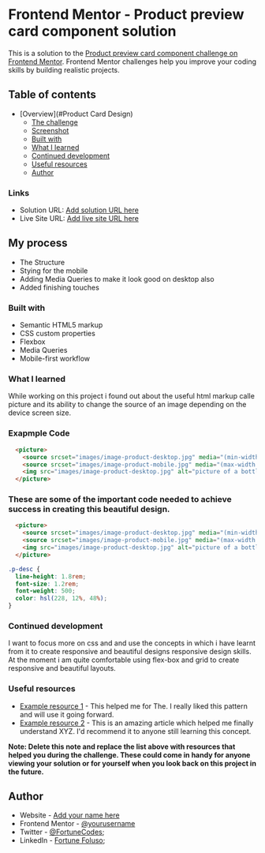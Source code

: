 # Frontend Mentor - Product preview card component solution

This is a solution to the [Product preview card component challenge on Frontend Mentor](https://www.frontendmentor.io/challenges/product-preview-card-component-GO7UmttRfa). Frontend Mentor challenges help you improve your coding skills by building realistic projects. 

## Table of contents

- [Overview](#Product Card Design)
  - [The challenge](#Responsiveness)
  - [Screenshot](#screenshot)
  - [Built with](HTML&CSS)
  - [What I learned](Responsive-Design)
  - [Continued development](#continued-development)
  - [Useful resources](Css-Tricks)
  - [Author](Fortune)


### Links

- Solution URL: [Add solution URL here](https://your-solution-url.com)
- Live Site URL: [Add live site URL here](https://your-live-site-url.com)

## My process
- The Structure
- Stying for the mobile
- Adding Media Queries to make it look good on desktop also
- Added finishing touches

### Built with

- Semantic HTML5 markup
- CSS custom properties
- Flexbox
- Media Queries
- Mobile-first workflow

### What I learned

While working on this project i found out about the useful html markup calle picture and its ability to change the source of an image depending on the device screen size.

### Exapmple Code

```html
  <picture>
    <source srcset="images/image-product-desktop.jpg" media="(min-width:720px)">
    <source srcset="images/image-product-mobile.jpg" media="(max-width:720px)">
    <img src="images/image-product-desktop.jpg" alt="picture of a bottle of perfume" class="p-img">
  </picture>
```

### These are some of the important code needed to achieve success in creating this beautiful design.

```html
  <picture>
    <source srcset="images/image-product-desktop.jpg" media="(min-width:720px)">
    <source srcset="images/image-product-mobile.jpg" media="(max-width:720px)">
    <img src="images/image-product-desktop.jpg" alt="picture of a bottle of perfume" class="p-img">
  </picture>
```
```css
.p-desc {
  line-height: 1.8rem;
  font-size: 1.2rem;
  font-weight: 500;
  color: hsl(228, 12%, 48%);
}
```

### Continued development

I want to focus more on css and and use the concepts in which i have learnt from it to create responsive and beautiful designs responsive design skills. At the moment i am quite comfortable using flex-box and grid to create responsive and beautiful layouts.

### Useful resources

- [Example resource 1](https://www.example.com) - This helped me for The. I really liked this pattern and will use it going forward.
- [Example resource 2](https://www.example.com) - This is an amazing article which helped me finally understand XYZ. I'd recommend it to anyone still learning this concept.

**Note: Delete this note and replace the list above with resources that helped you during the challenge. These could come in handy for anyone viewing your solution or for yourself when you look back on this project in the future.**

## Author

- Website - [Add your name here](https://www.your-site.com)
- Frontend Mentor - [@yourusername](https://www.frontendmentor.io/profile/yourusername)
- Twitter - [@FortuneCodes](https://www.twitter.com/fortuneCodes);
- LinkedIn - [Fortune Foluso](https://www.linkedin.com/);
